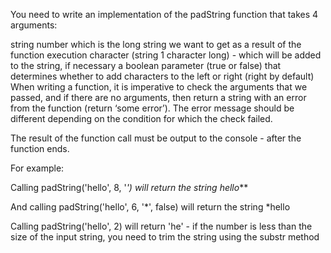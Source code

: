 You need to write an implementation of the padString function that takes 4 arguments:

string
number which is the long string we want to get as a result of the function execution
character (string 1 character long) - which will be added to the string, if necessary
a boolean parameter (true or false) that determines whether to add characters to the left or right (right by default)
When writing a function, it is imperative to check the arguments that we passed, and if there are no arguments, then return a string with an error from the function (return ‘some error’). The error message should be different depending on the condition for which the check failed.

The result of the function call must be output to the console - after the function ends.

For example:

Calling padString('hello', 8, '*') will return the string hello***

And calling padString('hello', 6, '*', false) will return the string *hello

Calling padString('hello', 2) will return 'he' - if the number is less than the size of the input string, you need to trim the string using the substr method